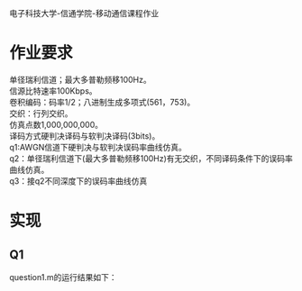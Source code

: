 电子科技大学-信通学院-移动通信课程作业
# 作业要求
单径瑞利信道；最大多普勒频移100Hz。<br>
信源比特速率100Kbps。<br>
卷积编码：码率1/2；八进制生成多项式(561，753)。<br>
交织：行列交织。<br>
仿真点数1,000,000,000。<br>
译码方式硬判决译码与软判决译码(3bits)。<br>
q1:AWGN信道下硬判决与软判决误码率曲线仿真。<br>q2：单径瑞利信道下(最大多普勒频移100Hz)有无交织，不同译码条件下的误码率曲线仿真。<br>q3：接q2不同深度下的误码率曲线仿真<br>
# 实现
## Q1
question1.m的运行结果如下：<br>

